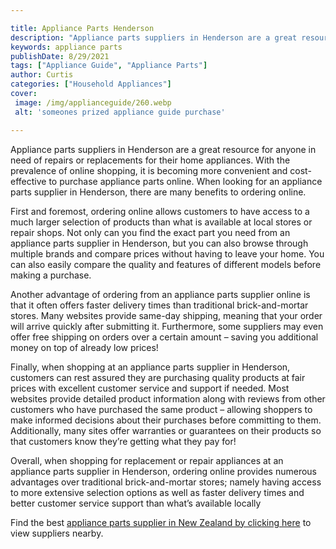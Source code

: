 ```yaml
---

title: Appliance Parts Henderson
description: "Appliance parts suppliers in Henderson are a great resource for anyone in need of repairs or replacements for their home appliance...learn about it in this post"
keywords: appliance parts
publishDate: 8/29/2021
tags: ["Appliance Guide", "Appliance Parts"]
author: Curtis
categories: ["Household Appliances"]
cover: 
 image: /img/applianceguide/260.webp
 alt: 'someones prized appliance guide purchase'

---
```


Appliance parts suppliers in Henderson are a great resource for anyone in need of repairs or replacements for their home appliances. With the prevalence of online shopping, it is becoming more convenient and cost-effective to purchase appliance parts online. When looking for an appliance parts supplier in Henderson, there are many benefits to ordering online. 

First and foremost, ordering online allows customers to have access to a much larger selection of products than what is available at local stores or repair shops. Not only can you find the exact part you need from an appliance parts supplier in Henderson, but you can also browse through multiple brands and compare prices without having to leave your home. You can also easily compare the quality and features of different models before making a purchase. 

Another advantage of ordering from an appliance parts supplier online is that it often offers faster delivery times than traditional brick-and-mortar stores. Many websites provide same-day shipping, meaning that your order will arrive quickly after submitting it. Furthermore, some suppliers may even offer free shipping on orders over a certain amount – saving you additional money on top of already low prices! 

Finally, when shopping at an appliance parts supplier in Henderson, customers can rest assured they are purchasing quality products at fair prices with excellent customer service and support if needed. Most websites provide detailed product information along with reviews from other customers who have purchased the same product – allowing shoppers to make informed decisions about their purchases before committing to them. Additionally, many sites offer warranties or guarantees on their products so that customers know they’re getting what they pay for! 

Overall, when shopping for replacement or repair appliances at an appliance parts supplier in Henderson, ordering online provides numerous advantages over traditional brick-and-mortar stores; namely having access to more extensive selection options as well as faster delivery times and better customer service support than what’s available locally

Find the best <a href="/pages/appliance-parts-suppliers-in-new-zealand/">appliance parts supplier in New Zealand by clicking here</a> to view suppliers nearby.
